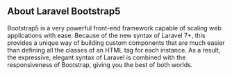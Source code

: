 
## About Laravel Bootstrap5

Bootstrap5 is a very powerful front-end framework capable of scaling web applications with ease. Because of the new syntax of Laravel 7+, this provides a unique way of building custom components that are much easier than defining all the classes of an HTML tag for each instance. As a result, the expressive, elegant syntax of Laravel is combined with the responsiveness of Bootstrap, giving you the best of both worlds.
